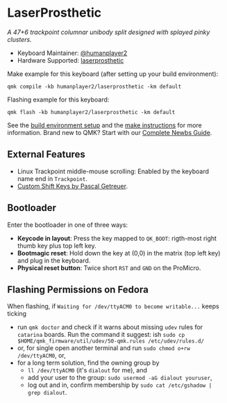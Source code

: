 # LaserProsthetic

*A 47+6 trackpoint columnar unibody split designed with splayed pinky clusters.*

* Keyboard Maintainer: [@humanplayer2](https://github.com/humanplayer2)
* Hardware Supported: [laserprosthetic](https://github.com/humanplayer2/mkmods/tree/main/homemade/LaserProsthetic)

Make example for this keyboard (after setting up your build environment):

    qmk compile -kb humanplayer2/laserprosthetic -km default

Flashing example for this keyboard:

    qmk flash -kb humanplayer2/laserprosthetic -km default
    
See the [build environment setup](https://docs.qmk.fm/#/getting_started_build_tools) and the [make instructions](https://docs.qmk.fm/#/getting_started_make_guide) for more information. Brand new to QMK? Start with our [Complete Newbs Guide](https://docs.qmk.fm/#/newbs).

## External Features
- Linux Trackpoint middle-mouse scrolling: Enabled by the keyboard name end in `Trackpoint`.
- [Custom Shift Keys by Pascal Getreuer](https://getreuer.info/posts/keyboards/custom-shift-keys/index.html).

## Bootloader

Enter the bootloader in one of three ways:
* **Keycode in layout**: Press the key mapped to `QK_BOOT`: rigth-most right thumb key plus top left key.
* **Bootmagic reset**: Hold down the key at (0,0) in the matrix (top left key) and plug in the keyboard.
* **Physical reset button**: Twice short `RST` and `GND` on the ProMicro.

## Flashing Permissions on Fedora
When flashing, if `Waiting for /dev/ttyACM0 to become writable...` keeps ticking
- run `qmk doctor` and check if it warns about missing `udev` rules for `catarina` boards. Run the command it suggest: ish `sudo cp $HOME/qmk_firmware/util/udev/50-qmk.rules /etc/udev/rules.d/`
- or, for single open another terminal and run `sudo chmod o+rw /dev/ttyACM0`, or, 
- for a long term solution, find the owning group by 
    - `ll /dev/ttyACM0` (it's `dialout` for me), and 
    - add your user to the group: `sudo usermod -aG dialout youruser`,
    - log out and in, confirm membership by `sudo cat /etc/gshadow | grep dialout`.
